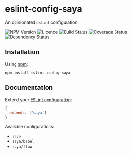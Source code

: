 # eslint-config-saya
An opinionated `eslint` configuration

[![NPM Version][npm-img]][npm-link]
[![Licence][licence-img]][licence-link]
[![Build Status][travis-img]][travis-link]
[![Coverage Status][codecov-img]][codecov-link]
[![Dependency Status][david-img]][david-link]


## Installation

Using [npm](https://www.npmjs.com):

```
npm install eslint-config-saya
```


## Documentation

Extend your [ESLint configuration](http://eslint.org/docs/user-guide/configuring.html):

```js
{
  extends: ['saya']
}
```

Available configurations:
- `saya`
- `saya/babel`
- `saya/flow`


[npm-img]: https://img.shields.io/npm/v/eslint-config-saya.svg?style=flat-square
[npm-link]: https://www.npmjs.com/package/eslint-config-saya

[licence-img]: https://img.shields.io/npm/l/eslint-config-saya.svg?style=flat-square
[licence-link]: LICENCE.md

[travis-img]: https://img.shields.io/travis/SimonDegraeve/eslint-config-saya.svg?style=flat-square
[travis-link]: https://travis-ci.org/SimonDegraeve/eslint-config-saya

[codecov-img]: https://img.shields.io/codecov/c/github/SimonDegraeve/eslint-config-saya/master.svg?style=flat-square
[codecov-link]: https://codecov.io/github/SimonDegraeve/eslint-config-saya?branch=master

[david-img]: https://img.shields.io/david/SimonDegraeve/eslint-config-saya.svg?style=flat-square
[david-link]: https://david-dm.org/SimonDegraeve/eslint-config-saya
